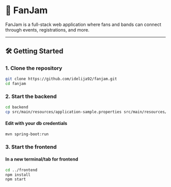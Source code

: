 # 🎸 FanJam

FanJam is a full-stack web application where fans and bands can connect through events, registrations, and more.

---

## 🛠️ Getting Started

### 1. Clone the repository

```bash
git clone https://github.com/idelija92/fanjam.git
cd fanjam
```

### 2. Start the backend
```bash
cd backend
cp src/main/resources/application-sample.properties src/main/resources/application.properties
```
#### Edit with your db credentials
```bash
mvn spring-boot:run
```

### 3. Start the frontend
#### In a new terminal/tab for frontend
```bash
cd ../frontend
npm install
npm start
```
